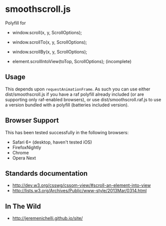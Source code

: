 smoothscroll.js
=================

Polyfill for
* window.scroll(x, y, ScrollOptions);
* window.scrollTo(x, y, ScrollOptions);
* window.scrollBy(x, y, ScrollOptions);

* element.scrollIntoView(toTop, ScrollOptions); (incomplete)

Usage
-----

This depends upon `requestAnimationFrame`. As such you can use either
dist/smoothscroll.js if you have a raf polyfill already included (or are
supporting only raf-enabled browsers), or use dist/smoothscroll.raf.js
to use a version bundled with a polyfill (batteries included version).

Browser Support
---------------

This has been tested successfully in the following browsers:

* Safari 6+ (desktop, haven't tested iOS)
* FirefoxNightly
* Chrome
* Opera Next


Standards documentation
-----------------------

* http://dev.w3.org/csswg/cssom-view/#scroll-an-element-into-view
* http://lists.w3.org/Archives/Public/www-style/2013Mar/0314.html

In The Wild
-----------

* http://jeremenichelli.github.io/site/
